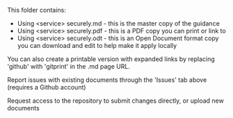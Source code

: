 This folder contains:

* Using \<service\> securely.md - this is the master copy of the guidance
* Using \<service\> securely.pdf - this is a PDF copy you can print or link to
* Using \<service\> securely.odt - this is an Open Document format copy you can download and edit to help make it apply locally

You can also create a printable version with expanded links by replacing 'github' with 'gitprint' in the .md page URL.

Report issues with existing documents through the 'Issues' tab above (requires a Github account)

Request access to the repository to submit changes directly, or upload new documents
